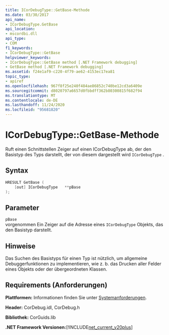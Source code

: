 ```yaml
---
title: ICorDebugType::GetBase-Methode
ms.date: 03/30/2017
api_name:
- ICorDebugType.GetBase
api_location:
- mscordbi.dll
api_type:
- COM
f1_keywords:
- ICorDebugType::GetBase
helpviewer_keywords:
- ICorDebugType::GetBase method [.NET Framework debugging]
- GetBase method [.NET Framework debugging]
ms.assetid: f24e1af9-c220-4f79-ae62-4153ec17ea81
topic_type:
- apiref
ms.openlocfilehash: 967f8f25e240f484ae86852c740be12cd3a6409e
ms.sourcegitcommit: d8020797a6657d0fbbdff362b80300815f682f94
ms.translationtype: MT
ms.contentlocale: de-DE
ms.lasthandoff: 11/24/2020
ms.locfileid: "95681820"
---
```

# <a name="icordebugtypegetbase-method"></a>ICorDebugType::GetBase-Methode

Ruft einen Schnittstellen Zeiger auf einen ICorDebugType ab, der den Basistyp des Typs darstellt, der von diesem dargestellt wird `ICorDebugType` .  
  
## <a name="syntax"></a>Syntax  
  
```cpp  
HRESULT GetBase (  
    [out] ICorDebugType   **pBase  
);  
```  
  
## <a name="parameters"></a>Parameter  

 `pBase`  
 vorgenommen Ein Zeiger auf die Adresse eines `ICorDebugType` Objekts, das den Basistyp darstellt.  
  
## <a name="remarks"></a>Hinweise  

 Das Suchen des Basistyps für einen Typ ist nützlich, um allgemeine Debuggerfunktionen zu implementieren, wie z. b. das Drucken aller Felder eines Objekts oder der übergeordneten Klassen.  
  
## <a name="requirements"></a>Requirements (Anforderungen)  

 **Plattformen:** Informationen finden Sie unter [Systemanforderungen](../../get-started/system-requirements.md).  
  
 **Header:** CorDebug.idl, CorDebug.h  
  
 **Bibliothek:** CorGuids.lib  
  
 **.NET Framework Versionen:**[!INCLUDE[net_current_v20plus](../../../../includes/net-current-v20plus-md.md)]
